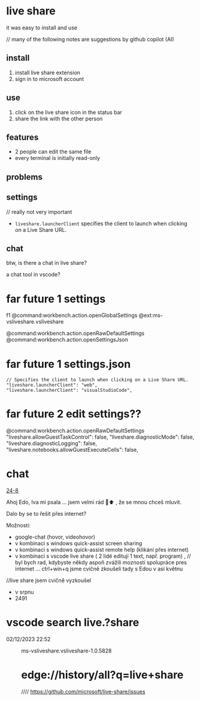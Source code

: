 

# live share

it was easy to install and use

// many of the following notes are suggestions by github copilot (AI) 


## install

1. install live share extension
2. sign in to microsoft account

## use

1. click on the live share icon in the status bar
2. share the link with the other person

## features

* 2 people can edit the same file
* every terminal is initially read-only

## problems


## settings

// really not very important
* `liveshare.launcherClient` specifies the client to launch when clicking on a Live Share URL.

## chat

btw, is there a chat in live share?

a chat tool in vscode?






# far future 1 settings
f1
@command:workbench.action.openGlobalSettings
@ext:ms-vsliveshare.vsliveshare

@command:workbench.action.openRawDefaultSettings
@command:workbench.action.openSettingsJson

# far future 1 settings.json
	// Specifies the client to launch when clicking on a Live Share URL.
	"liveshare.launcherClient": "web",
	"liveshare.launcherClient": "visualStudioCode",




# far future 2 edit settings??
@command:workbench.action.openRawDefaultSettings
	"liveshare.allowGuestTaskControl": false,
	"liveshare.diagnosticMode": false,
	"liveshare.diagnosticLogging": false,
	"liveshare.notebooks.allowGuestExecuteCells": false,


# chat

[24-8](24-8-tech_La_Bo.f8.md)

Ahoj Edo,
Iva mi psala ...
jsem velmi rád 💛⬆️  , že se mnou chceš mluvit.

Dalo by se to řešit přes internet?

Možnosti:

* google-chat (hovor, videohovor)
* v kombinaci s windows quick-assist screen sharing
* v kombinaci s windows quick-assist remote help (klikání přes internet)
* v kombinaci s vscode live share ( 2 lidé editují 1 text, např. program)
,
// byl bych rad, kdybyste někdy aspoň zvážili moznosti spolupráce pres internet ...
ctrl+win+q jsme cvičně zkoušeli tady s Edou v asi květnu

//live share jsem cvičně vyzkoušel 
+ v srpnu
+ 2491



# vscode search live.?share

02/12/2023  22:52    <DIR>          ms-vsliveshare.vsliveshare-1.0.5828


# edge://history/all?q=live+share



//// https://github.com/microsoft/live-share/issues




